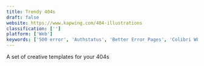 ```yaml
---
title: Trendy 404s
draft: false 
website: https://www.kapwing.com/404-illustrations
classification: ['']
platform: ['Web']
keywords: ['500 error', 'Authstatus', 'Better Error Pages', 'Colibri WP', 'Crawly', 'FourZeroFour', 'Hyperping', 'Intelligent 404', 'Layers', 'Oops Pages', 'StatusHub', 'StatusPage Generator', 'WP Page Builder']
---
```

A set of creative templates for your 404s